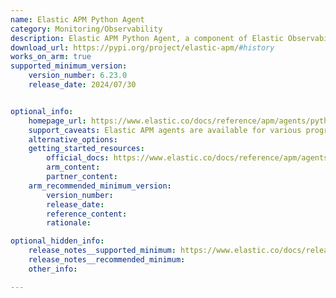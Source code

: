 ```yaml
---
name: Elastic APM Python Agent
category: Monitoring/Observability
description: Elastic APM Python Agent, a component of Elastic Observability, automatically collects performance metrics, traces, and errors from Python applications and sends them to the Elastic APM Server for centralized observability.
download_url: https://pypi.org/project/elastic-apm/#history
works_on_arm: true
supported_minimum_version:
    version_number: 6.23.0
    release_date: 2024/07/30


optional_info:
    homepage_url: https://www.elastic.co/docs/reference/apm/agents/python
    support_caveats: Elastic APM agents are available for various programming languages (Java, .NET, Node.js, Go, etc.). These agents are designed to be installed within your application code and are written in the same language as the service they are monitoring.
    alternative_options:
    getting_started_resources:
        official_docs: https://www.elastic.co/docs/reference/apm/agents/python/set-up-apm-python-agent
        arm_content:
        partner_content:
    arm_recommended_minimum_version:
        version_number:
        release_date:
        reference_content:
        rationale:

optional_hidden_info:
    release_notes__supported_minimum: https://www.elastic.co/docs/release-notes/apm/agents/python#elastic-apm-python-agent-6230-release-notes
    release_notes__recommended_minimum:
    other_info:

---
```

